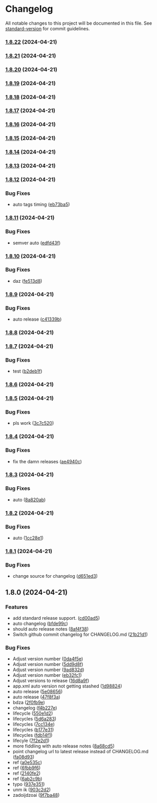 # Changelog

All notable changes to this project will be documented in this file. See [standard-version](https://github.com/conventional-changelog/standard-version) for commit guidelines.

### [1.8.22](https://github.com/Ranoth/MemeBox/compare/v1.8.21...v1.8.22) (2024-04-21)

### [1.8.21](https://github.com/Ranoth/MemeBox/compare/v1.8.20...v1.8.21) (2024-04-21)

### [1.8.20](https://github.com/Ranoth/MemeBox/compare/v1.8.19...v1.8.20) (2024-04-21)

### [1.8.19](https://github.com/Ranoth/MemeBox/compare/v1.8.18...v1.8.19) (2024-04-21)

### [1.8.18](https://github.com/Ranoth/MemeBox/compare/v1.8.17...v1.8.18) (2024-04-21)

### [1.8.17](https://github.com/Ranoth/MemeBox/compare/v1.8.16...v1.8.17) (2024-04-21)

### [1.8.16](https://github.com/Ranoth/MemeBox/compare/v1.8.15...v1.8.16) (2024-04-21)

### [1.8.15](https://github.com/Ranoth/MemeBox/compare/v1.8.14...v1.8.15) (2024-04-21)

### [1.8.14](https://github.com/Ranoth/MemeBox/compare/v1.8.13...v1.8.14) (2024-04-21)

### [1.8.13](https://github.com/Ranoth/MemeBox/compare/v1.8.12...v1.8.13) (2024-04-21)

### [1.8.12](https://github.com/Ranoth/MemeBox/compare/v1.8.11...v1.8.12) (2024-04-21)


### Bug Fixes

* auto tags timing ([eb73ba5](https://github.com/Ranoth/MemeBox/commit/eb73ba54a0ca848351d25af2d75afcfeb0ba5f3f))

### [1.8.11](https://github.com/Ranoth/MemeBox/compare/v1.8.10...v1.8.11) (2024-04-21)


### Bug Fixes

* semver auto ([edfd43f](https://github.com/Ranoth/MemeBox/commit/edfd43feca5fa9bb9d517026b56442b5c4a4d47f))

### [1.8.10](https://github.com/Ranoth/MemeBox/compare/v1.8.9...v1.8.10) (2024-04-21)


### Bug Fixes

* daz ([fe513d8](https://github.com/Ranoth/MemeBox/commit/fe513d85686739d29211be8bb962b821039b468b))

### [1.8.9](https://github.com/Ranoth/MemeBox/compare/v1.8.8...v1.8.9) (2024-04-21)


### Bug Fixes

* auto release ([c41339b](https://github.com/Ranoth/MemeBox/commit/c41339b3c6bcfa9a00603262477e66ff348ad651))

### [1.8.8](https://github.com/Ranoth/MemeBox/compare/v1.8.7...v1.8.8) (2024-04-21)

### [1.8.7](https://github.com/Ranoth/MemeBox/compare/v1.8.6...v1.8.7) (2024-04-21)


### Bug Fixes

* test ([b2deb1f](https://github.com/Ranoth/MemeBox/commit/b2deb1f376b065781292e661034323455abe9645))

### [1.8.6](https://github.com/Ranoth/MemeBox/compare/v1.8.5...v1.8.6) (2024-04-21)

### [1.8.5](https://github.com/Ranoth/MemeBox/compare/v1.8.4...v1.8.5) (2024-04-21)


### Bug Fixes

* pls work ([3c7c520](https://github.com/Ranoth/MemeBox/commit/3c7c5207a29958368ae0b90072d60feb818eaef7))

### [1.8.4](https://github.com/Ranoth/MemeBox/compare/v1.8.3...v1.8.4) (2024-04-21)


### Bug Fixes

* fix the damn releases ([ae4940c](https://github.com/Ranoth/MemeBox/commit/ae4940c9afa74bc314f9613cccf0bf8cbbbc1159))

### [1.8.3](https://github.com/Ranoth/MemeBox/compare/v1.8.2...v1.8.3) (2024-04-21)


### Bug Fixes

* auto ([8a820ab](https://github.com/Ranoth/MemeBox/commit/8a820ab32c6c0c9338dab96ae3ed8388ade316a7))

### [1.8.2](https://github.com/Ranoth/MemeBox/compare/v1.8.1...v1.8.2) (2024-04-21)


### Bug Fixes

* auto ([1cc28e1](https://github.com/Ranoth/MemeBox/commit/1cc28e1f2e40b5c391850a7c81d0616879603e54))

### [1.8.1](https://github.com/Ranoth/MemeBox/compare/v1.8.0...v1.8.1) (2024-04-21)


### Bug Fixes

* change source for changelog ([d651ed3](https://github.com/Ranoth/MemeBox/commit/d651ed37c2f99f8ccb56dfed15549cc567cc1438))

## 1.8.0 (2024-04-21)


### Features

* add standard release support. ([cd00ad5](https://github.com/Ranoth/MemeBox/commit/cd00ad5fd7aceb476a228af6b82d166f0d4bad3a))
* auto changelog ([bfde99c](https://github.com/Ranoth/MemeBox/commit/bfde99ca572f3fb78207e90c9dd36d12503a75b9))
* should auto release notes ([8af4f38](https://github.com/Ranoth/MemeBox/commit/8af4f38b9548436351ddf86b52c5c9c1da3173b3))
* Switch github commit changelog for CHANGELOG.md ([21b21d1](https://github.com/Ranoth/MemeBox/commit/21b21d1b005afee2f1c0e5a70474a83ae0a8f19b))


### Bug Fixes

* Adjust version number ([0da4f5e](https://github.com/Ranoth/MemeBox/commit/0da4f5eb88ed702689e0609ab7eb203f0dc71af3))
* Adjust version number ([5dd9d8f](https://github.com/Ranoth/MemeBox/commit/5dd9d8f8d52a0776634ad2e83b72e3f5475a6f42))
* Adjust version number ([9ad832d](https://github.com/Ranoth/MemeBox/commit/9ad832d3af989a6adc825fad47112c4e275d668e))
* Adjust version number ([eb32fc1](https://github.com/Ranoth/MemeBox/commit/eb32fc14f41fe6ef2935aacb1198c7ee31330060))
* Adjust versions to release ([16d8a9f](https://github.com/Ranoth/MemeBox/commit/16d8a9fb28cdb1d6d233c14e93e5dc21ccd1ad31))
* app.xml auto version not getting stashed ([1d98824](https://github.com/Ranoth/MemeBox/commit/1d98824675b71369cda7ccd1509890306dda41b5))
* auto release ([5e08656](https://github.com/Ranoth/MemeBox/commit/5e086566b0446fb858abeff357a1cf2b4ba47cd2))
* auto release ([47f8f3a](https://github.com/Ranoth/MemeBox/commit/47f8f3a2f59cb02ef449a69687bb96915d21b78b))
* bdza ([2f0fb9e](https://github.com/Ranoth/MemeBox/commit/2f0fb9e387d3d5cca719af03bf0052140a2221d3))
* changelog ([f4b227e](https://github.com/Ranoth/MemeBox/commit/f4b227ebcd439a8b4712fe0ce4eac24434916f30))
* lifecycle ([550e1d2](https://github.com/Ranoth/MemeBox/commit/550e1d2a2b491f555af65d419a2f28ac0081c589))
* lifecycles ([5d6a283](https://github.com/Ranoth/MemeBox/commit/5d6a283355008a9c84dd72cc067171ba45f48f54))
* lifecycles ([7cc134e](https://github.com/Ranoth/MemeBox/commit/7cc134e8cec32428f86d31f103ccdde6efe17e46))
* lifecycles ([b177e31](https://github.com/Ranoth/MemeBox/commit/b177e315b902e4e54cb409df94306fb83ead5643))
* lifecycles ([fdb14f1](https://github.com/Ranoth/MemeBox/commit/fdb14f1b48bed24cbefb1f971e1cb633b11a0b50))
* lifecyle ([7f2e2d1](https://github.com/Ranoth/MemeBox/commit/7f2e2d1c41300a44a7b53f196a27cfc95a5411ac))
* more fiddling with auto release notes ([8a68cd5](https://github.com/Ranoth/MemeBox/commit/8a68cd588a9c7fcfb91ca59d458cedf18b43c277))
* point changelog url to latest release instead of CHANGELOG.md ([fa08d93](https://github.com/Ranoth/MemeBox/commit/fa08d93a78da24cd370419ab885a09ff95a2f5b5))
* ref ([a0e535c](https://github.com/Ranoth/MemeBox/commit/a0e535c44f170acb765d3d856b5558e2ef4bbbab))
* ref ([6fbb9f6](https://github.com/Ranoth/MemeBox/commit/6fbb9f6128b0b2d36d40c5acfd3beb91f0668b34))
* ref ([2140fe2](https://github.com/Ranoth/MemeBox/commit/2140fe2059cf5e30743749c785c93fa47c64c56e))
* ref ([6ab2c9b](https://github.com/Ranoth/MemeBox/commit/6ab2c9b42bbfbbe12b3680fc316b25d8d7f3ea8f))
* typo ([937e351](https://github.com/Ranoth/MemeBox/commit/937e3513ad0446b54786183119ca933ab8231a43))
* unm ik ([903c2d2](https://github.com/Ranoth/MemeBox/commit/903c2d2ac98c908d3acfafcdcd4a9d849a984d8c))
* zadoijdzoai ([9f7ba48](https://github.com/Ranoth/MemeBox/commit/9f7ba48b708ce8fe9cc6d1043824876c7918241a))
